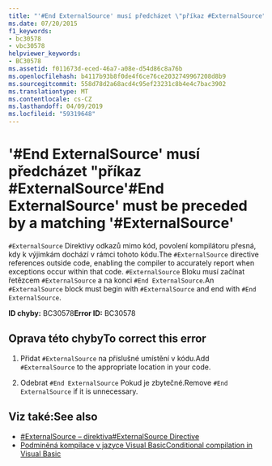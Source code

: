 ```yaml
---
title: "'#End ExternalSource' musí předcházet \"příkaz #ExternalSource"
ms.date: 07/20/2015
f1_keywords:
- bc30578
- vbc30578
helpviewer_keywords:
- BC30578
ms.assetid: f011673d-eced-46a7-a08e-d54d86c8a76b
ms.openlocfilehash: b4117b93b8f0de4f6ce76ce2032749967208d8b9
ms.sourcegitcommit: 558d78d2a68acd4c95ef23231c8b4e4c7bac3902
ms.translationtype: MT
ms.contentlocale: cs-CZ
ms.lasthandoff: 04/09/2019
ms.locfileid: "59319648"
---
```

# <a name="end-externalsource-must-be-preceded-by-a-matching-externalsource"></a><span data-ttu-id="45389-102">'#End ExternalSource' musí předcházet "příkaz #ExternalSource</span><span class="sxs-lookup"><span data-stu-id="45389-102">'#End ExternalSource' must be preceded by a matching '#ExternalSource'</span></span>
<span data-ttu-id="45389-103">`#ExternalSource` Direktivy odkazů mimo kód, povolení kompilátoru přesná, kdy k výjimkám dochází v rámci tohoto kódu.</span><span class="sxs-lookup"><span data-stu-id="45389-103">The `#ExternalSource` directive references outside code, enabling the compiler to accurately report when exceptions occur within that code.</span></span> <span data-ttu-id="45389-104">`#ExternalSource` Bloku musí začínat řetězcem `#ExternalSource` a na konci `#End ExternalSource`.</span><span class="sxs-lookup"><span data-stu-id="45389-104">An `#ExternalSource` block must begin with `#ExternalSource` and end with `#End ExternalSource`.</span></span>  
  
 <span data-ttu-id="45389-105">**ID chyby:** BC30578</span><span class="sxs-lookup"><span data-stu-id="45389-105">**Error ID:** BC30578</span></span>  
  
## <a name="to-correct-this-error"></a><span data-ttu-id="45389-106">Oprava této chyby</span><span class="sxs-lookup"><span data-stu-id="45389-106">To correct this error</span></span>  
  
1. <span data-ttu-id="45389-107">Přidat `#ExternalSource` na příslušné umístění v kódu.</span><span class="sxs-lookup"><span data-stu-id="45389-107">Add `#ExternalSource` to the appropriate location in your code.</span></span>  
  
2. <span data-ttu-id="45389-108">Odebrat `#End ExternalSource` Pokud je zbytečné.</span><span class="sxs-lookup"><span data-stu-id="45389-108">Remove `#End ExternalSource` if it is unnecessary.</span></span>  
  
## <a name="see-also"></a><span data-ttu-id="45389-109">Viz také:</span><span class="sxs-lookup"><span data-stu-id="45389-109">See also</span></span>

- [<span data-ttu-id="45389-110">#ExternalSource – direktiva</span><span class="sxs-lookup"><span data-stu-id="45389-110">#ExternalSource Directive</span></span>](../../visual-basic/language-reference/directives/externalsource-directive.md)
- [<span data-ttu-id="45389-111">Podmíněná kompilace v jazyce Visual Basic</span><span class="sxs-lookup"><span data-stu-id="45389-111">Conditional compilation in Visual Basic</span></span>](~/docs/visual-basic/programming-guide/program-structure/conditional-compilation.md)
